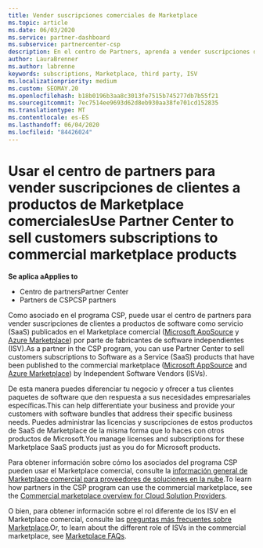 ```yaml
---
title: Vender suscripciones comerciales de Marketplace
ms.topic: article
ms.date: 06/03/2020
ms.service: partner-dashboard
ms.subservice: partnercenter-csp
description: En el centro de Partners, aprenda a vender suscripciones de clientes a productos SaaS publicados en el Marketplace comercial por fabricantes de software independientes (ISV).
author: LauraBrenner
ms.author: labrenne
keywords: subscriptions, Marketplace, third party, ISV
ms.localizationpriority: medium
ms.custom: SEOMAY.20
ms.openlocfilehash: b18b0196b3aa8c3013fe7515b745277db7b55f21
ms.sourcegitcommit: 7ec7514ee9693d62d8eb930aa38fe701cd152835
ms.translationtype: MT
ms.contentlocale: es-ES
ms.lasthandoff: 06/04/2020
ms.locfileid: "84426024"
---
```

# <a name="use-partner-center-to-sell-customers-subscriptions-to-commercial-marketplace-products"></a><span data-ttu-id="1e0ff-104">Usar el centro de partners para vender suscripciones de clientes a productos de Marketplace comerciales</span><span class="sxs-lookup"><span data-stu-id="1e0ff-104">Use Partner Center to sell customers subscriptions to commercial marketplace products</span></span>

<span data-ttu-id="1e0ff-105">**Se aplica a**</span><span class="sxs-lookup"><span data-stu-id="1e0ff-105">**Applies to**</span></span>

- <span data-ttu-id="1e0ff-106">Centro de partners</span><span class="sxs-lookup"><span data-stu-id="1e0ff-106">Partner Center</span></span>
- <span data-ttu-id="1e0ff-107">Partners de CSP</span><span class="sxs-lookup"><span data-stu-id="1e0ff-107">CSP partners</span></span>

<span data-ttu-id="1e0ff-108">Como asociado en el programa CSP, puede usar el centro de partners para vender suscripciones de clientes a productos de software como servicio (SaaS) publicados en el Marketplace comercial ([Microsoft AppSource](https://appsource.microsoft.com/) y [Azure Marketplace](https://azuremarketplace.microsoft.com/)) por parte de fabricantes de software independientes (ISV).</span><span class="sxs-lookup"><span data-stu-id="1e0ff-108">As a partner in the CSP program, you can use Partner Center to sell customers subscriptions to Software as a Service (SaaS) products that have been published to the commercial marketplace ([Microsoft AppSource](https://appsource.microsoft.com/) and [Azure Marketplace](https://azuremarketplace.microsoft.com/)) by Independent Software Vendors (ISVs).</span></span>

<span data-ttu-id="1e0ff-109">De esta manera puedes diferenciar tu negocio y ofrecer a tus clientes paquetes de software que den respuesta a sus necesidades empresariales específicas.</span><span class="sxs-lookup"><span data-stu-id="1e0ff-109">This can help differentiate your business and provide your customers with software bundles that address their specific business needs.</span></span> <span data-ttu-id="1e0ff-110">Puedes administrar las licencias y suscripciones de estos productos de SaaS de Marketplace de la misma forma que lo haces con otros productos de Microsoft.</span><span class="sxs-lookup"><span data-stu-id="1e0ff-110">You manage licenses and subscriptions for these Marketplace SaaS products just as you do for Microsoft products.</span></span>

<span data-ttu-id="1e0ff-111">Para obtener información sobre cómo los asociados del programa CSP pueden usar el Marketplace comercial, consulte la [información general de Marketplace comercial para proveedores de soluciones en la nube](csp-commercial-marketplace-overview.md).</span><span class="sxs-lookup"><span data-stu-id="1e0ff-111">To learn how partners in the CSP program can use the commercial marketplace, see the [Commercial marketplace overview for Cloud Solution Providers](csp-commercial-marketplace-overview.md).</span></span>

<span data-ttu-id="1e0ff-112">O bien, para obtener información sobre el rol diferente de los ISV en el Marketplace comercial, consulte las [preguntas más frecuentes sobre Marketplace](https://docs.microsoft.com/azure/marketplace/marketplace-faq-publisher-guide).</span><span class="sxs-lookup"><span data-stu-id="1e0ff-112">Or, to learn about the different role of ISVs in the commercial marketplace, see [Marketplace FAQs](https://docs.microsoft.com/azure/marketplace/marketplace-faq-publisher-guide).</span></span>
